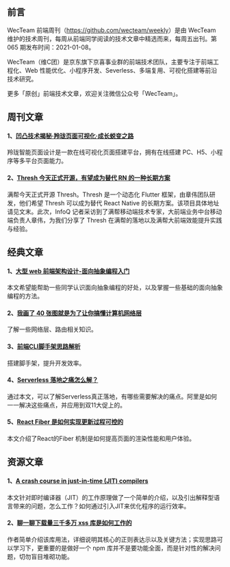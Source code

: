 ## 前言

WecTeam 前端周刊（<https://github.com/wecteam/weekly>）是由 WecTeam 维护的技术周刊，每周从前端同学阅读的技术文章中精选而来，每周五出刊。第 065 期发布时间：2021-01-08。

WecTeam（维C团）是京东旗下京喜事业群的前端技术团队，主要专注于前端工程化、Web 性能优化、小程序开发、Severless、多端复用、可视化搭建等前沿技术研究。

更多「原创」前端技术文章，欢迎关注微信公众号「WecTeam」。


## 周刊文章

#### 1、[凹凸技术揭秘·羚珑页面可视化·成长蜕变之路](https://mp.weixin.qq.com/s/joTeBq0H1aWChAa6PZvGCA)
羚珑智能页面设计是一款在线可视化页面搭建平台，拥有在线搭建 PC、H5、小程序等多平台页面能力。

#### 2、[Thresh 今天正式开源，有望成为替代 RN 的一种长期方案](https://mp.weixin.qq.com/s/E2lhodazRZRVPUGafY92xA)
满帮今天正式开源 Thresh。Thresh 是一个动态化 Flutter 框架，由章伟团队研发，他们希望 Thresh 可以成为替代 React Native 的长期方案。该项目具体地址请见文末。此次，InfoQ 记者采访到了满帮移动端技术专家，大前端业务中台移动端负责人章伟，为我们分享了 Thresh 在满帮的落地以及满帮大前端效能提升实践与经验。


## 经典文章

#### 1、[大型 web 前端架构设计-面向抽象编程入门](https://mp.weixin.qq.com/s/ao9Xlw-STvtd_22WihkNtw)
本文希望能帮助一些同学认识面向抽象编程的好处，以及掌握一些基础的面向抽象编程的方法。

#### 2、[我画了 40 张图就是为了让你搞懂计算机网络层](https://juejin.cn/post/6913718622372233229)
了解一些网络层、路由相关知识。

#### 3、[前端CLI脚手架思路解析](https://juejin.cn/post/6879265583205089287)
搭建脚手架，提升开发效率。

#### 4、[Serverless 落地之痛怎么解？](https://developer.aliyun.com/article/780230?utm_content=g_1000221687)
通过本文，可以了解Serverless真正落地，有哪些需要解决的痛点。阿里是如何一一解决这些痛点，并应用到双11大促上的。

#### 5、[React Fiber 是如何实现更新过程可控的](https://zoo.team/article/about-react-fiber)
本文介绍了React的Fiber 机制是如何提高页面的渲染性能和用户体验。


## 资源文章

#### 1、[A crash course in just-in-time (JIT) compilers](https://hacks.mozilla.org/2017/02/a-crash-course-in-just-in-time-jit-compilers/)
本文针对即时编译器（JIT）的工作原理做了一个简单的介绍，以及引出解释型语言带来的问题，怎么工作？如何通过引入JIT来优化程序的运行效率。

#### 2、[聊一聊下载量三千多万 xss 库是如何工作的](https://www.cnblogs.com/zhaohongcheng/p/14227899.html )
作者简单介绍该库用法，详细说明其核心的正则表达示以及关键方法；实现思路可以学习下，更重要的是做好一个 npm 库并不是要功能全面，而是针对性的解决问题，切勿盲目堆砌功能。

